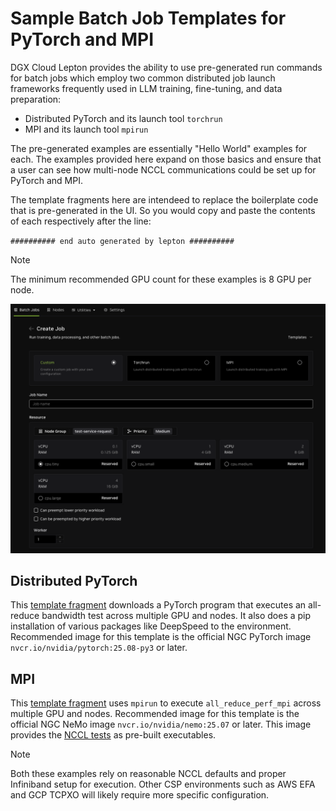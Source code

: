# Sample Batch Job Templates for PyTorch and MPI

DGX Cloud Lepton provides the ability to use pre-generated run commands for batch jobs which employ two common
distributed job launch frameworks frequently used in LLM training, fine-tuning, and data preparation:

* Distributed PyTorch and its launch tool `torchrun`
* MPI and its launch tool `mpirun`

The pre-generated examples are essentially "Hello World" examples for each. The examples provided here expand 
on those basics and ensure that a user can see how multi-node NCCL communications could be set up for PyTorch and MPI.

The template fragments here are intendeed to replace the boilerplate code that is pre-generated in the UI.
So you would copy and paste the contents of each respectively after the line:

`########## end auto generated by lepton ##########`

>[!NOTE]
>The minimum recommended GPU count for these examples is 8 GPU per node.

![Lepton Batch Job Templates](../../img/template-launcher.png "Lepton Batch Job Templates")

## Distributed PyTorch

This [template fragment](./torch-launch.sh) downloads a PyTorch program that executes an all-reduce bandwidth test across multiple GPU and nodes.
It also does a pip installation of various packages like DeepSpeed to the environment.
Recommended image for this template is the official NGC PyTorch image `nvcr.io/nvidia/pytorch:25.08-py3` or later. 

## MPI

This [template fragment](./nccl-mpi-template.sh) uses `mpirun` to execute `all_reduce_perf_mpi` across multiple GPU and nodes.
Recommended image for this template is the official NGC NeMo image `nvcr.io/nvidia/nemo:25.07` or later. This image
provides the [NCCL tests](https://github.com/NVIDIA/nccl-tests) as pre-built executables.

>[!NOTE]
>Both these examples rely on reasonable NCCL defaults and proper Infiniband setup for execution. Other CSP
>environments such as AWS EFA and GCP TCPXO will likely require more specific configuration. 
